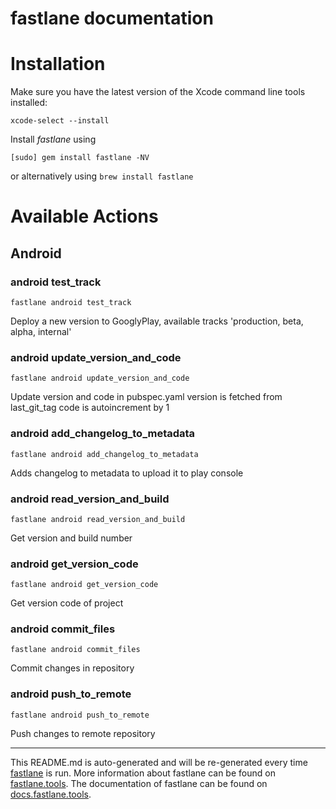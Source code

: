 fastlane documentation
================
# Installation

Make sure you have the latest version of the Xcode command line tools installed:

```
xcode-select --install
```

Install _fastlane_ using
```
[sudo] gem install fastlane -NV
```
or alternatively using `brew install fastlane`

# Available Actions
## Android
### android test_track
```
fastlane android test_track
```
Deploy a new version to GooglyPlay,  available tracks 'production, beta, alpha, internal'
### android update_version_and_code
```
fastlane android update_version_and_code
```
Update version and code in pubspec.yaml version is fetched from last_git_tag code
   is autoincrement by 1
### android add_changelog_to_metadata
```
fastlane android add_changelog_to_metadata
```
Adds changelog to metadata to upload it to play console
### android read_version_and_build
```
fastlane android read_version_and_build
```
Get version and build number
### android get_version_code
```
fastlane android get_version_code
```
Get version code of project
### android commit_files
```
fastlane android commit_files
```
Commit changes in repository
### android push_to_remote
```
fastlane android push_to_remote
```
Push changes to remote repository

----

This README.md is auto-generated and will be re-generated every time [fastlane](https://fastlane.tools) is run.
More information about fastlane can be found on [fastlane.tools](https://fastlane.tools).
The documentation of fastlane can be found on [docs.fastlane.tools](https://docs.fastlane.tools).
